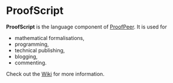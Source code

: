 ProofScript
=====================

**ProofScript** is the language component of [ProofPeer](http://proofpeer.net).
It is used for
* mathematical formalisations,
* programming,
* technical publishing,
* blogging,
* commenting.

Check out the [Wiki](https://github.com/proofpeer/proofpeer-proofscript/wiki) for more information.
